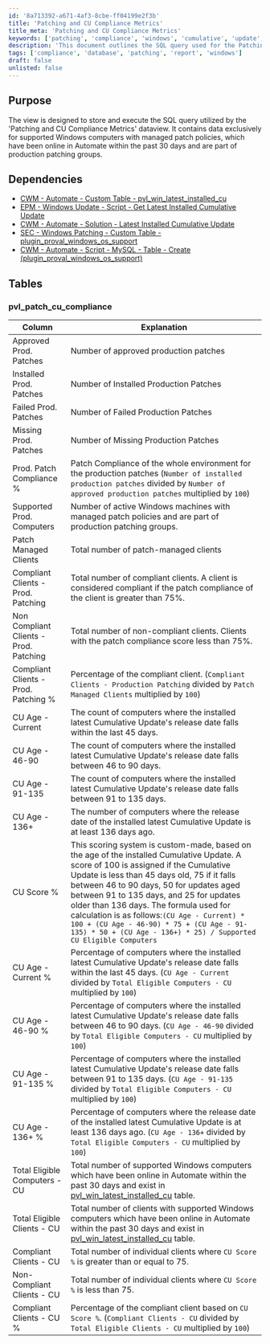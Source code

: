 ```yaml
---
id: '8a713392-a671-4af3-8cbe-ff04199e2f3b'
title: 'Patching and CU Compliance Metrics'
title_meta: 'Patching and CU Compliance Metrics'
keywords: ['patching', 'compliance', 'windows', 'cumulative', 'update', 'metrics']
description: 'This document outlines the SQL query used for the Patching and CU Compliance Metrics dataview, focusing on supported Windows computers with managed patch policies. It details dependencies, tables, and various metrics related to patch compliance and cumulative updates.'
tags: ['compliance', 'database', 'patching', 'report', 'windows']
draft: false
unlisted: false
---
```

## Purpose

The view is designed to store and execute the SQL query utilized by the 'Patching and CU Compliance Metrics' dataview. It contains data exclusively for supported Windows computers with managed patch policies, which have been online in Automate within the past 30 days and are part of production patching groups.

## Dependencies

- [CWM - Automate - Custom Table - pvl_win_latest_installed_cu](<../tables/pvl_win_latest_installed_cu.md>)
- [EPM - Windows Update - Script - Get Latest Installed Cumulative Update](https://proval.itglue.com/DOC-5078775-12849478)
- [CWM - Automate - Solution - Latest Installed Cumulative Update](https://proval.itglue.com/DOC-5078775-12850104)
- [SEC - Windows Patching - Custom Table - plugin_proval_windows_os_support](<../tables/plugin_proval_windows_os_support.md>)
- [CWM - Automate - Script - MySQL - Table - Create (plugin_proval_windows_os_support)](<../scripts/MySQL - Table - Create (plugin_proval_windows_os_support).md>)

## Tables

### pvl_patch_cu_compliance

| Column                                   | Explanation                                                                                                                                                                                                                   |
|------------------------------------------|-------------------------------------------------------------------------------------------------------------------------------------------------------------------------------------------------------------------------------|
| Approved Prod. Patches                  | Number of approved production patches                                                                                                                                                                                       |
| Installed Prod. Patches                  | Number of Installed Production Patches                                                                                                                                                                                      |
| Failed Prod. Patches                     | Number of Failed Production Patches                                                                                                                                                                                         |
| Missing Prod. Patches                    | Number of Missing Production Patches                                                                                                                                                                                        |
| Prod. Patch Compliance %                 | Patch Compliance of the whole environment for the production patches (`Number of installed production patches` divided by `Number of approved production patches` multiplied by `100`)                                       |
| Supported Prod. Computers                | Number of active Windows machines with managed patch policies and are part of production patching groups.                                                                                                                  |
| Patch Managed Clients                    | Total number of patch-managed clients                                                                                                                                                                                      |
| Compliant Clients - Prod. Patching       | Total number of compliant clients. A client is considered compliant if the patch compliance of the client is greater than 75%.                                                                                              |
| Non Compliant Clients - Prod. Patching   | Total number of non-compliant clients. Clients with the patch compliance score less than 75%.                                                                                                                               |
| Compliant Clients - Prod. Patching %     | Percentage of the compliant client. (`Compliant Clients - Production Patching` divided by `Patch Managed Clients` multiplied by `100`)                                                                                      |
| CU Age - Current                         | The count of computers where the installed latest Cumulative Update's release date falls within the last 45 days.                                                                                                          |
| CU Age - 46-90                          | The count of computers where the installed latest Cumulative Update's release date falls between 46 to 90 days.                                                                                                           |
| CU Age - 91-135                         | The count of computers where the installed latest Cumulative Update's release date falls between 91 to 135 days.                                                                                                          |
| CU Age - 136+                           | The number of computers where the release date of the installed latest Cumulative Update is at least 136 days ago.                                                                                                         |
| CU Score %                              | This scoring system is custom-made, based on the age of the installed Cumulative Update. A score of 100 is assigned if the Cumulative Update is less than 45 days old, 75 if it falls between 46 to 90 days, 50 for updates aged between 91 to 135 days, and 25 for updates older than 136 days. The formula used for calculation is as follows:`(CU Age - Current) * 100 + (CU Age - 46-90) * 75 + (CU Age - 91-135) * 50 + (CU Age - 136+) * 25) / Supported CU Eligible Computers` |
| CU Age - Current %                      | Percentage of computers where the installed latest Cumulative Update's release date falls within the last 45 days. (`CU Age - Current` divided by `Total Eligible Computers - CU` multiplied by `100`)                     |
| CU Age - 46-90 %                        | Percentage of computers where the installed latest Cumulative Update's release date falls between 46 to 90 days. (`CU Age - 46-90` divided by `Total Eligible Computers - CU` multiplied by `100`)                          |
| CU Age - 91-135 %                       | Percentage of computers where the installed latest Cumulative Update's release date falls between 91 to 135 days. (`CU Age - 91-135` divided by `Total Eligible Computers - CU` multiplied by `100`)                        |
| CU Age - 136+ %                         | Percentage of computers where the release date of the installed latest Cumulative Update is at least 136 days ago. (`CU Age - 136+` divided by `Total Eligible Computers - CU` multiplied by `100`)                        |
| Total Eligible Computers - CU            | Total number of supported Windows computers which have been online in Automate within the past 30 days and exist in [pvl_win_latest_installed_cu](<../tables/pvl_win_latest_installed_cu.md>) table.                   |
| Total Eligible Clients - CU              | Total number of clients with supported Windows computers which have been online in Automate within the past 30 days and exist in [pvl_win_latest_installed_cu](<../tables/pvl_win_latest_installed_cu.md>) table.     |
| Compliant Clients - CU                   | Total number of individual clients where `CU Score %` is greater than or equal to 75.                                                                                                                                     |
| Non-Compliant Clients - CU               | Total number of individual clients where `CU Score %` is less than 75.                                                                                                                                                    |
| Compliant Clients - CU %                 | Percentage of the compliant client based on `CU Score %`. (`Compliant Clients - CU` divided by `Total Eligible Clients - CU` multiplied by `100`)                                                                          |












